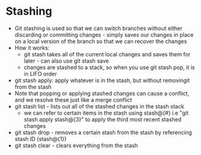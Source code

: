 # Stashing
- Git stashing is used so that we can switch branches without either discarding or committing changes - simply saves our changes in place on a local version of the branch so that we can recover the changes
- How it works:
    * git stash takes all of the current local changes and saves them for later - can also use git stash save
    * changes are stashed to a stack, so when you use git stash pop, it is in LIFO order
- git stash apply: apply whatever is in the stash, but without removingit from the stash
- Note that popping or applying stashed changes can cause a conflict, and we resolve these just like a merge conflict
- git stash list - lists out all of the stashed changes in the stash stack
    - we can refer to certain items in the stash using stash@{#} i.e "git stash apply stash@{3}" to apply the third most recent stashed changes
- git stash drop - removes a certain stash from the stash by referencing stash ID (stash@{1})
- git stash clear - clears everything from the stash
